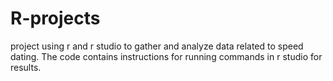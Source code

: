 # R-projects
project using r and r studio to gather and analyze data related to speed dating. The code contains instructions for running commands in r studio for results.
